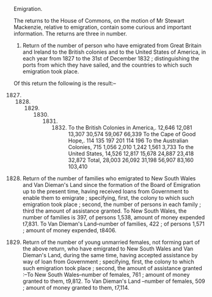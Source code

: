 Emigration.The returns to the House of Commons, on the motion of Mr Stewart Mackenzie,
                    relative to emigration, contain some curious and important
                    information. The returns are three in number.1. Return of the number of person who have emigrated from Great
                    Britain and Ireland to the British colonies and to the United States of
                    America, in each year from 1827 to the 31st of December 1832 ; distinguishing the ports from which they have sailed, and the
                    countries to which such emigration took place.Of this return the following is the result:–1827. 1828. 1829. 1830. 1831. 1832. To the British Colonies
                    in America,. 12,646 12,081 13,307 30,574 59,067 66,339 To
                    the Cape of Good Hope,. 114 135 197 201 114 196 To the Australian
                    Colonies, 715 1,056 2,010 1,242 1,561 3,733 To the United States,
                    14,526 12,817 15,678 24,887 23,418 32,872 Total, 28,003 26,092 31,198
                    56,907 83,160 103,4102. Return of the number of families who emigrated to New South
                    Wales and Van Dieman's Land since the formation of the Board of Emigration
                    up to the present time, having received loans from Government to enable them to emigrate ; specifying, first, the colony to which
                    such emigration took place ; second, the number of persons in each family ;
                    third the amount of assistance granted. To New South Wales, the number
                    of families is 397, of persons 1,538, amount of money expended t7,831.
                    To Van Dieman's Land–number of families, 422 ; of persons 1,571 ;
                    amount of money expended, t8406.3. Return of the number of young unmarried females, not forming
                    part of the above return, who have emigrated to New South Wales and Van
                    Dieman's Land, during the same time, having accepted assistance by way of loan from Government ; specifying, first, the colony to
                    which such emigration took place ; second, the amount of assistance granted
                    :–To New South Wales–number of females, 761 ; amount of money granted to them, t9,812. To Van Dieman's Land
                    –number of females, 509 ; amount of money granted to them,
                    t7,114.